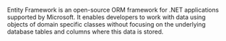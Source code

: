Entity Framework is an open-source ORM framework for .NET applications supported by Microsoft. It enables developers to work with data using objects of domain specific classes without focusing on the underlying database tables and columns where this data is stored.


